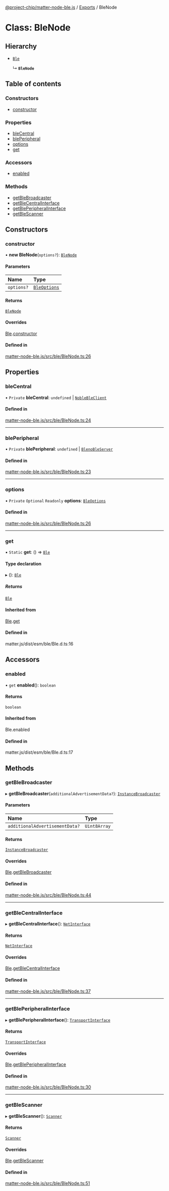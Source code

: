 [@project-chip/matter-node-ble.js](../README.md) / [Exports](../modules.md) / BleNode

# Class: BleNode

## Hierarchy

- [`Ble`](internal_.Ble.md)

  ↳ **`BleNode`**

## Table of contents

### Constructors

- [constructor](BleNode.md#constructor)

### Properties

- [bleCentral](BleNode.md#blecentral)
- [blePeripheral](BleNode.md#bleperipheral)
- [options](BleNode.md#options)
- [get](BleNode.md#get)

### Accessors

- [enabled](BleNode.md#enabled)

### Methods

- [getBleBroadcaster](BleNode.md#getblebroadcaster)
- [getBleCentralInterface](BleNode.md#getblecentralinterface)
- [getBlePeripheralInterface](BleNode.md#getbleperipheralinterface)
- [getBleScanner](BleNode.md#getblescanner)

## Constructors

### constructor

• **new BleNode**(`options?`): [`BleNode`](BleNode.md)

#### Parameters

| Name | Type |
| :------ | :------ |
| `options?` | [`BleOptions`](../modules.md#bleoptions) |

#### Returns

[`BleNode`](BleNode.md)

#### Overrides

[Ble](internal_.Ble.md).[constructor](internal_.Ble.md#constructor)

#### Defined in

[matter-node-ble.js/src/ble/BleNode.ts:26](https://github.com/project-chip/matter.js/blob/904d0c9b952b91f28a21803759c5e5c66ee4d272/packages/matter-node-ble.js/src/ble/BleNode.ts#L26)

## Properties

### bleCentral

• `Private` **bleCentral**: `undefined` \| [`NobleBleClient`](internal_.NobleBleClient.md)

#### Defined in

[matter-node-ble.js/src/ble/BleNode.ts:24](https://github.com/project-chip/matter.js/blob/904d0c9b952b91f28a21803759c5e5c66ee4d272/packages/matter-node-ble.js/src/ble/BleNode.ts#L24)

___

### blePeripheral

• `Private` **blePeripheral**: `undefined` \| [`BlenoBleServer`](internal_.BlenoBleServer.md)

#### Defined in

[matter-node-ble.js/src/ble/BleNode.ts:23](https://github.com/project-chip/matter.js/blob/904d0c9b952b91f28a21803759c5e5c66ee4d272/packages/matter-node-ble.js/src/ble/BleNode.ts#L23)

___

### options

• `Private` `Optional` `Readonly` **options**: [`BleOptions`](../modules.md#bleoptions)

#### Defined in

[matter-node-ble.js/src/ble/BleNode.ts:26](https://github.com/project-chip/matter.js/blob/904d0c9b952b91f28a21803759c5e5c66ee4d272/packages/matter-node-ble.js/src/ble/BleNode.ts#L26)

___

### get

▪ `Static` **get**: () => [`Ble`](internal_.Ble.md)

#### Type declaration

▸ (): [`Ble`](internal_.Ble.md)

##### Returns

[`Ble`](internal_.Ble.md)

#### Inherited from

[Ble](internal_.Ble.md).[get](internal_.Ble.md#get)

#### Defined in

matter.js/dist/esm/ble/Ble.d.ts:16

## Accessors

### enabled

• `get` **enabled**(): `boolean`

#### Returns

`boolean`

#### Inherited from

Ble.enabled

#### Defined in

matter.js/dist/esm/ble/Ble.d.ts:17

## Methods

### getBleBroadcaster

▸ **getBleBroadcaster**(`additionalAdvertisementData?`): [`InstanceBroadcaster`](../interfaces/internal_.InstanceBroadcaster.md)

#### Parameters

| Name | Type |
| :------ | :------ |
| `additionalAdvertisementData?` | `Uint8Array` |

#### Returns

[`InstanceBroadcaster`](../interfaces/internal_.InstanceBroadcaster.md)

#### Overrides

[Ble](internal_.Ble.md).[getBleBroadcaster](internal_.Ble.md#getblebroadcaster)

#### Defined in

[matter-node-ble.js/src/ble/BleNode.ts:44](https://github.com/project-chip/matter.js/blob/904d0c9b952b91f28a21803759c5e5c66ee4d272/packages/matter-node-ble.js/src/ble/BleNode.ts#L44)

___

### getBleCentralInterface

▸ **getBleCentralInterface**(): [`NetInterface`](../interfaces/internal_.NetInterface.md)

#### Returns

[`NetInterface`](../interfaces/internal_.NetInterface.md)

#### Overrides

[Ble](internal_.Ble.md).[getBleCentralInterface](internal_.Ble.md#getblecentralinterface)

#### Defined in

[matter-node-ble.js/src/ble/BleNode.ts:37](https://github.com/project-chip/matter.js/blob/904d0c9b952b91f28a21803759c5e5c66ee4d272/packages/matter-node-ble.js/src/ble/BleNode.ts#L37)

___

### getBlePeripheralInterface

▸ **getBlePeripheralInterface**(): [`TransportInterface`](../interfaces/internal_.TransportInterface.md)

#### Returns

[`TransportInterface`](../interfaces/internal_.TransportInterface.md)

#### Overrides

[Ble](internal_.Ble.md).[getBlePeripheralInterface](internal_.Ble.md#getbleperipheralinterface)

#### Defined in

[matter-node-ble.js/src/ble/BleNode.ts:30](https://github.com/project-chip/matter.js/blob/904d0c9b952b91f28a21803759c5e5c66ee4d272/packages/matter-node-ble.js/src/ble/BleNode.ts#L30)

___

### getBleScanner

▸ **getBleScanner**(): [`Scanner`](../interfaces/internal_.Scanner.md)

#### Returns

[`Scanner`](../interfaces/internal_.Scanner.md)

#### Overrides

[Ble](internal_.Ble.md).[getBleScanner](internal_.Ble.md#getblescanner)

#### Defined in

[matter-node-ble.js/src/ble/BleNode.ts:51](https://github.com/project-chip/matter.js/blob/904d0c9b952b91f28a21803759c5e5c66ee4d272/packages/matter-node-ble.js/src/ble/BleNode.ts#L51)
